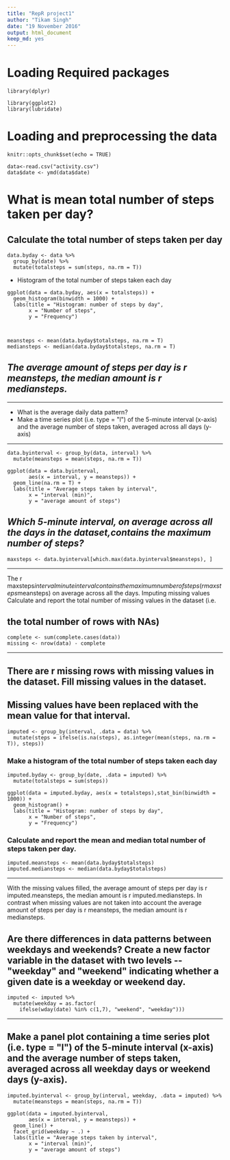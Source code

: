 ```yaml
---
title: "RepR project1"
author: "Tikam Singh"
date: "19 November 2016"
output: html_document
keep_md: yes
---
```

# Loading Required packages
```{r,include=TRUE,fig.show='asis'}
library(dplyr)

library(ggplot2)
library(lubridate)
```


# Loading and preprocessing the data
```{r, include=TRUE}
knitr::opts_chunk$set(echo = TRUE)

data<-read.csv("activity.csv")
data$date <- ymd(data$date)
```

# What is mean total number of steps taken per day?

## Calculate the total number of steps taken per day


```{r,include=TRUE}
data.byday <- data %>% 
  group_by(date) %>%
  mutate(totalsteps = sum(steps, na.rm = T))
```

* Histogram of the total number of steps taken each day

```{r,include=TRUE,fig.show='asis'}
ggplot(data = data.byday, aes(x = totalsteps)) +
  geom_histogram(binwidth = 1000) +
  labs(title = "Histogram: number of steps by day",
       x = "Number of steps",
       y = "Frequency")



meansteps <- mean(data.byday$totalsteps, na.rm = T)
mediansteps <- median(data.byday$totalsteps, na.rm = T)
```

## *The average amount of steps per day is r meansteps, the median amount is r             mediansteps.*


---
+ What is the average daily data pattern?
+ Make a time series plot (i.e. type = "l") of the 5-minute interval (x-axis) and         the average number of steps taken, averaged across all days (y-axis)
---

```{r,include=TRUE,fig.show='asis'}
data.byinterval <- group_by(data, interval) %>% 
  mutate(meansteps = mean(steps, na.rm = T))

ggplot(data = data.byinterval, 
       aes(x = interval, y = meansteps)) +
  geom_line(na.rm = T) + 
  labs(title = "Average steps taken by interval",
       x = "interval (min)",
       y = "average amount of steps")
```


## *Which 5-minute interval, on average across all the days in the dataset,contains the maximum number of steps?*                


```{r,include=TRUE}
maxsteps <- data.byinterval[which.max(data.byinterval$meansteps), ]
```
---
The r maxsteps$interval minute interval contains the maximum number of steps 
(r maxsteps$meansteps) on average across all the days.
Imputing missing values
Calculate and report the total number of missing values in the dataset (i.e.

the total number of rows with NAs)
---

```{r,include=TRUE}
complete <- sum(complete.cases(data))
missing <- nrow(data) - complete
```
---
There are r missing rows with missing values in the dataset.
Fill missing values in the dataset.
---

## Missing values have been replaced with the mean value for that interval.
```{r,include=TRUE}
imputed <- group_by(interval, .data = data) %>% 
  mutate(steps = ifelse(is.na(steps), as.integer(mean(steps, na.rm = T)), steps))
```
### Make a histogram of the total number of steps taken each day


```{r,include=TRUE,fig.show='asis'}
imputed.byday <- group_by(date, .data = imputed) %>%
  mutate(totalsteps = sum(steps))

ggplot(data = imputed.byday, aes(x = totalsteps),stat_bin(binwidth = 1000)) +
  geom_histogram() +
  labs(title = "Histogram: number of steps by day",
       x = "Number of steps",
       y = "Frequency")
```

### Calculate and report the mean and median total number of steps taken per day.
```{r,include=TRUE}
imputed.meansteps <- mean(data.byday$totalsteps)
imputed.mediansteps <- median(data.byday$totalsteps)
```
---
With the missing values filled, the average amount of steps per day is r imputed.meansteps, the median amount is r imputed.mediansteps.
In contrast when missing values are not taken into account the average amount of steps per day is r meansteps, the median amount is r mediansteps.

Are there differences in data patterns between weekdays and weekends?
Create a new factor variable in the dataset with two levels -- "weekday" and "weekend" indicating whether a given date is a weekday or weekend day.
---
```{r,include=TRUE}
imputed <- imputed %>% 
  mutate(weekday = as.factor(
    ifelse(wday(date) %in% c(1,7), "weekend", "weekday"))) 
```
---
Make a panel plot containing a time series plot (i.e. type = "l") of the 5-minute interval (x-axis) and the average number of steps taken, averaged across all weekday days or weekend days (y-axis).
---


```{r,include=TRUE,fig.show='asis'}
imputed.byinterval <- group_by(interval, weekday, .data = imputed) %>% 
  mutate(meansteps = mean(steps, na.rm = T))

ggplot(data = imputed.byinterval, 
       aes(x = interval, y = meansteps)) +
  geom_line() + 
  facet_grid(weekday ~ .) +
  labs(title = "Average steps taken by interval",
       x = "interval (min)",
       y = "average amount of steps") 

```

